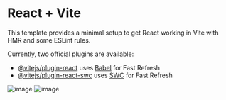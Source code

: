 # React + Vite

This template provides a minimal setup to get React working in Vite with HMR and some ESLint rules.

Currently, two official plugins are available:

- [@vitejs/plugin-react](https://github.com/vitejs/vite-plugin-react/blob/main/packages/plugin-react/README.md) uses [Babel](https://babeljs.io/) for Fast Refresh
- [@vitejs/plugin-react-swc](https://github.com/vitejs/vite-plugin-react-swc) uses [SWC](https://swc.rs/) for Fast Refresh


![image](https://github.com/gauravxlokhande/FickleFlight/assets/119065314/24aa45cb-7c29-4902-99ed-7fdc8617b746)
![image](https://github.com/gauravxlokhande/FickleFlight/assets/119065314/ad2a7e4d-38f6-4822-95db-5c3d3599f3e3)
